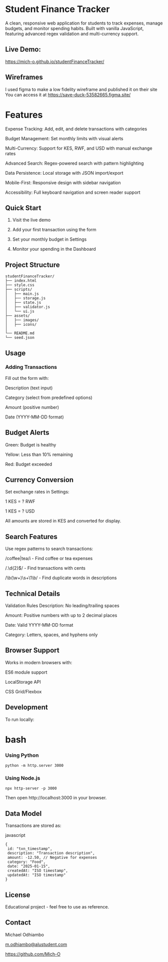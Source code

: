 # Student Finance Tracker

 A clean, responsive web application for students to track expenses, manage budgets, and monitor spending habits. Built with vanilla JavaScript, featuring advanced regex      validation and multi-currency support.

## Live Demo:

https://mich-o.github.io/studentFinanceTracker/

## Wireframes

I used figma to make a low fidelity wireframe and published it on their site
You can access it at https://save-duck-53582665.figma.site/




# Features

Expense Tracking: Add, edit, and delete transactions with categories

Budget Management: Set monthly limits with visual alerts

Multi-Currency: Support for KES, RWF, and USD with manual exchange rates

Advanced Search: Regex-powered search with pattern highlighting

Data Persistence: Local storage with JSON import/export

Mobile-First: Responsive design with sidebar navigation

Accessibility: Full keyboard navigation and screen reader support


## Quick Start

1. Visit the live demo

2. Add your first transaction using the form

3. Set your monthly budget in Settings

4. Monitor your spending in the Dashboard

   
## Project Structure


    studentFinanceTracker/
    ├── index.html
    ├── style.css
    ├── scripts/
    │   ├── main.js
    │   ├── storage.js
    │   ├── state.js
    │   ├── validator.js
    │   └── ui.js
    ├── assets/
    │   ├── images/
    │   ├── icons/
    │   
    └── README.md
    └── seed.json

## Usage

### Adding Transactions
Fill out the form with:

Description (text input)

Category (select from predefined options)

Amount (positive number)

Date (YYYY-MM-DD format)


## Budget Alerts
Green: Budget is healthy

Yellow: Less than 10% remaining

Red: Budget exceeded


## Currency Conversion
Set exchange rates in Settings:

1 KES = ? RWF

1 KES = ? USD

All amounts are stored in KES and converted for display.


## Search Features
Use regex patterns to search transactions:

/coffee|tea/i - Find coffee or tea expenses

/\.\d{2}$/ - Find transactions with cents

/\b(\w+)\s+\1\b/ - Find duplicate words in descriptions


## Technical Details
Validation Rules
Description: No leading/trailing spaces

Amount: Positive numbers with up to 2 decimal places

Date: Valid YYYY-MM-DD format

Category: Letters, spaces, and hyphens only


## Browser Support

Works in modern browsers with:

ES6 module support

LocalStorage API

CSS Grid/Flexbox


## Development
To run locally:


# bash

### Using Python
    python -m http.server 3000

### Using Node.js
    npx http-server -p 3000
Then open http://localhost:3000 in your browser.


## Data Model

Transactions are stored as:

javascript
    
    {
     id: "txn_timestamp",
     description: "Transaction description",
     amount: -12.50, // Negative for expenses
     category: "Food",
     date: "2025-01-15",
     createdAt: "ISO timestamp",
     updatedAt: "ISO timestamp"
    }



## License

Educational project - feel free to use as reference.

## Contact

Michael Odhiambo

m.odhiambo@alustudent.com

https://github.com/Mich-O
